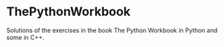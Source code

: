 # ThePythonWorkbook
Solutions of the exercises in the book The Python Workbook in Python and some in C++.
